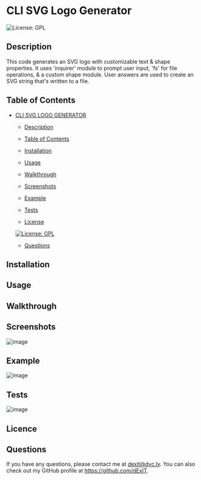 # CLI SVG Logo Generator
![License: GPL](https://img.shields.io/badge/License-GPL-green.svg)

## Description
This code generates an SVG logo with customizable text & shape properties. It uses 'inquirer' module to prompt user input, 'fs' for file operations, & a custom shape module. User answers are used to create an SVG string that's written to a file.

## Table of Contents
- [CLI SVG LOGO GENERATOR](#cli-svg-logo-generator)
  - [Description](#description)
  - [Table of Contents](#table-of-contents)
  - [Installation](#installation)
  - [Usage](#usage)
  - [Walkthrough](#walkthrough)
  - [Screenshots](#screenshots)
  - [Example](#example)
  - [Tests](#tests)

  - [License](#license)

  [![License: GPL](https://img.shields.io/badge/License-GPL-green.svg)](https://opensource.org/licenses/GPL)
  
  - [Questions](#questions)


## Installation

## Usage

## Walkthrough

## Screenshots
![image](https://user-images.githubusercontent.com/6205151/230527319-dadc761a-c4ee-475a-8ee0-e7322f9e5d9b.png)

## Example
![image](https://user-images.githubusercontent.com/6205151/230527406-04fab2a8-a308-4dea-a583-7f52c73c285e.png)


## Tests
![image](https://user-images.githubusercontent.com/6205151/230526863-c6454631-52d3-4e5e-b94c-a74dd6a5d506.png)


## Licence

## Questions
  
  If you have any questions, please contact me at dexit@dyc.lv. You can also check out my GitHub profile at <https://github.com/dExIT>.
